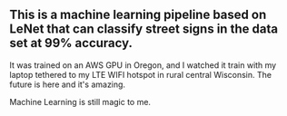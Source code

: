 ## This is a machine learning pipeline based on LeNet that can classify street signs in the data set at 99% accuracy.

It was trained on an AWS GPU in Oregon, and I watched it train with my laptop tethered to my LTE WIFI hotspot in rural central Wisconsin. The future is here and it's amazing. 

Machine Learning is still magic to me. 

